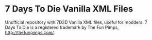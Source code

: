 # 7 Days To Die Vanilla XML Files

Unofficial repository with 7D2D Vanilla XML files, useful for modders. 7 Days To Die is a registered trademark by The Fun Pimps, http://thefunpimps.com/.
